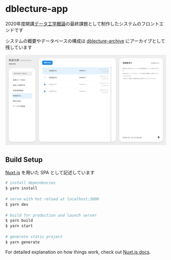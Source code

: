 # dblecture-app

2020年度開講[データ工学概論](https://kdb.tsukuba.ac.jp/syllabi/2020/GC13201/jpn/0/)の最終課題として制作したシステムのフロントエンドです

システムの概要やデータベースの構成は [dblecture-archive](https://github.com/mkobayashime/dblecture-archive) にアーカイブとして残しています

![screenshot](https://raw.githubusercontent.com/mkobayashime/dblecture-archive/master/img/screenshot.png)

## Build Setup

[Nuxt.js](https://github.com/nuxt/nuxt.js) を用いた SPA として記述しています

```bash
# install dependencies
$ yarn install

# serve with hot reload at localhost:3000
$ yarn dev

# build for production and launch server
$ yarn build
$ yarn start

# generate static project
$ yarn generate
```

For detailed explanation on how things work, check out [Nuxt.js docs](https://nuxtjs.org).
